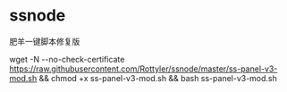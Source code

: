 # ssnode
肥羊一键脚本修复版


wget -N --no-check-certificate https://raw.githubusercontent.com/Rottyler/ssnode/master/ss-panel-v3-mod.sh && chmod +x ss-panel-v3-mod.sh && bash ss-panel-v3-mod.sh
